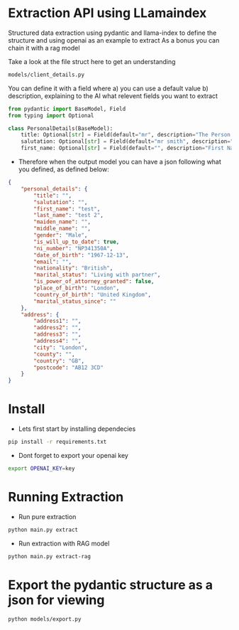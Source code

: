 # Extraction API using LLamaindex
Structured data extraction using pydantic and llama-index to define the structure and using openai as an example to extract
As a bonus you can chain it with a rag model

Take a look at the file struct here to get an understanding
```bash
models/client_details.py
```

You can define it with a field where 
a) you can use a default value
b) description, explaining to the AI what relevent fields you want to extract
```python
from pydantic import BaseModel, Field
from typing import Optional

class PersonalDetails(BaseModel):
    title: Optional[str] = Field(default="mr", description="The Person's title. E.g: Mr/Mrs/Ms")
    salutation: Optional[str] = Field(default="mr smith", description="The Person's preferred salutation if known. E.g: Mr. Smith")
    first_name: Optional[str] = Field(default="", description="First Name. E.g: Smith")
```

- Therefore when the output model you can have a json following what you defined, as defined below:
```json
{
    "personal_details": {
        "title": "",
        "salutation": "",
        "first_name": "test",
        "last_name": "test 2",
        "maiden_name": "",
        "middle_name": "",
        "gender": "Male",
        "is_will_up_to_date": true,
        "ni_number": "NP341350A",
        "date_of_birth": "1967-12-13",
        "email": "",
        "nationality": "British",
        "marital_status": "Living with partner",
        "is_power_of_attorney_granted": false,
        "place_of_birth": "London",
        "country_of_birth": "United Kingdom",
        "marital_status_since": ""
    },
    "address": {
        "address1": "",
        "address2": "",
        "address3": "",
        "address4": "",
        "city": "London",
        "county": "",
        "country": "GB",
        "postcode": "AB12 3CD"
    }
}
```

# Install
- Lets first start by installing dependecies
```bash
pip install -r requirements.txt
```

- Dont forget to export your openai key
```bash
export OPENAI_KEY=key
```

# Running Extraction
- Run pure extraction
```bash
python main.py extract
```

- Run extraction with RAG model
```bash
python main.py extract-rag
```

# Export the pydantic structure as a json for viewing
```bash
python models/export.py
```